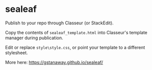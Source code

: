 # sealeaf
Publish to your repo through Classeur (or StackEdit).

Copy the contents of `sealeaf_template.html` into Classeur's template manager during publication. 

Edit or replace `style\style.css`, or point your template to a different stylesheet.

More here: https://gstanaway.github.io/sealeaf/
